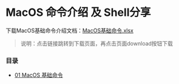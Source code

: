 # MacOS 命令介绍 及 Shell分享

下载MacOS基础命令介绍文档：[MacOS基础命令.xlsx](https://github.com/zimingwz/macos_command/tree/master/01_command_base)
> 说明：点击链接跳转到下载页面，再点击页面download按钮下载

### 目录

* [01 MacOS 基础命令](https://github.com/zimingwz/macos_command/tree/master/01_command_base)
